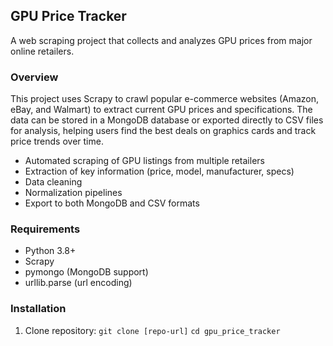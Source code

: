 ## GPU Price Tracker
A web scraping project that collects and analyzes GPU prices from major online retailers.

### Overview
This project uses Scrapy to crawl popular e-commerce websites (Amazon, eBay, and Walmart) to extract current GPU prices and specifications. The data can be stored in a MongoDB database or exported directly to CSV files for analysis, helping users find the best deals on graphics cards and track price trends over time.

* Automated scraping of GPU listings from multiple retailers
* Extraction of key information (price, model, manufacturer, specs)
* Data cleaning
* Normalization pipelines
* Export to both MongoDB and CSV formats

### Requirements
* Python 3.8+
* Scrapy
* pymongo (MongoDB support)
* urllib.parse (url encoding)

### Installation
1. Clone repository:
`git clone [repo-url]`
`cd gpu_price_tracker`

